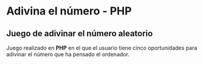 # Adivina el número - PHP
## Juego de adivinar el número aleatorio
Juego realizado en **PHP** en el que el usuario tiene cinco oportunidades para adivinar el número que ha pensado el ordenador.
